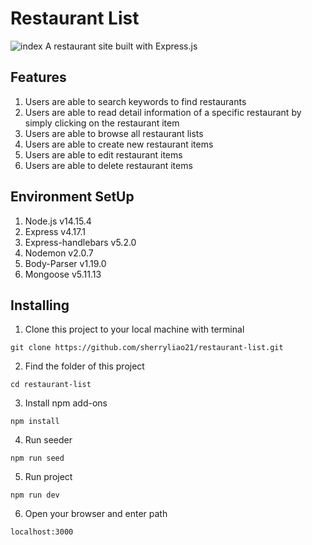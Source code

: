 # Restaurant List
![index](https://github.com/sherryliao21/A3-restaurant-list/blob/master/views/index.PNG)
A restaurant site built with Express.js

## Features
1. Users are able to search keywords to find restaurants
2. Users are able to read detail information of a specific restaurant by simply clicking on the restaurant item
3. Users are able to browse all restaurant lists
4. Users are able to create new restaurant items
5. Users are able to edit restaurant items
6. Users are able to delete restaurant items

## Environment SetUp
1. Node.js v14.15.4
2. Express v4.17.1
3. Express-handlebars v5.2.0
4. Nodemon v2.0.7
5. Body-Parser v1.19.0
6. Mongoose v5.11.13

## Installing
1. Clone this project  to your local machine with terminal
```
git clone https://github.com/sherryliao21/restaurant-list.git
```
2. Find the folder of this project
```
cd restaurant-list
```
3. Install npm add-ons
```
npm install
```
4. Run seeder
```
npm run seed
```

5. Run project
```
npm run dev
```
6. Open your browser and enter path
```
localhost:3000
```